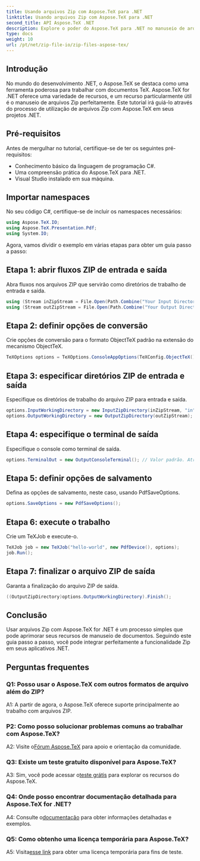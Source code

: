 ```yaml
---
title: Usando arquivos Zip com Aspose.TeX para .NET
linktitle: Usando arquivos Zip com Aspose.TeX para .NET
second_title: API Aspose.TeX .NET
description: Explore o poder do Aspose.TeX para .NET no manuseio de arquivos ZIP sem esforço. Aprimore o processamento de documentos em seus aplicativos.
type: docs
weight: 10
url: /pt/net/zip-file-io/zip-files-aspose-tex/
---
```

## Introdução

No mundo do desenvolvimento .NET, o Aspose.TeX se destaca como uma ferramenta poderosa para trabalhar com documentos TeX. Aspose.TeX for .NET oferece uma variedade de recursos, e um recurso particularmente útil é o manuseio de arquivos Zip perfeitamente. Este tutorial irá guiá-lo através do processo de utilização de arquivos Zip com Aspose.TeX em seus projetos .NET.

## Pré-requisitos

Antes de mergulhar no tutorial, certifique-se de ter os seguintes pré-requisitos:

- Conhecimento básico da linguagem de programação C#.
- Uma compreensão prática do Aspose.TeX para .NET.
- Visual Studio instalado em sua máquina.

## Importar namespaces

No seu código C#, certifique-se de incluir os namespaces necessários:

```csharp
using Aspose.TeX.IO;
using Aspose.TeX.Presentation.Pdf;
using System.IO;
```

Agora, vamos dividir o exemplo em várias etapas para obter um guia passo a passo:

## Etapa 1: abrir fluxos ZIP de entrada e saída

Abra fluxos nos arquivos ZIP que servirão como diretórios de trabalho de entrada e saída.

```csharp
using (Stream inZipStream = File.Open(Path.Combine("Your Input Directory", "zip-in.zip"), FileMode.Open))
using (Stream outZipStream = File.Open(Path.Combine("Your Output Directory", "zip-pdf-out.zip"), FileMode.Create))
```

## Etapa 2: definir opções de conversão

Crie opções de conversão para o formato ObjectTeX padrão na extensão do mecanismo ObjectTeX.

```csharp
TeXOptions options = TeXOptions.ConsoleAppOptions(TeXConfig.ObjectTeX());
```

## Etapa 3: especificar diretórios ZIP de entrada e saída

Especifique os diretórios de trabalho do arquivo ZIP para entrada e saída.

```csharp
options.InputWorkingDirectory = new InputZipDirectory(inZipStream, "in");
options.OutputWorkingDirectory = new OutputZipDirectory(outZipStream);
```

## Etapa 4: especifique o terminal de saída

Especifique o console como terminal de saída.

```csharp
options.TerminalOut = new OutputConsoleTerminal(); // Valor padrão. Atribuição arbitrária.
```

## Etapa 5: definir opções de salvamento

Defina as opções de salvamento, neste caso, usando PdfSaveOptions.

```csharp
options.SaveOptions = new PdfSaveOptions();
```

## Etapa 6: execute o trabalho

Crie um TeXJob e execute-o.

```csharp
TeXJob job = new TeXJob("hello-world", new PdfDevice(), options);
job.Run();
```

## Etapa 7: finalizar o arquivo ZIP de saída

Garanta a finalização do arquivo ZIP de saída.

```csharp
((OutputZipDirectory)options.OutputWorkingDirectory).Finish();
```

## Conclusão

Usar arquivos Zip com Aspose.TeX for .NET é um processo simples que pode aprimorar seus recursos de manuseio de documentos. Seguindo este guia passo a passo, você pode integrar perfeitamente a funcionalidade Zip em seus aplicativos .NET.

## Perguntas frequentes

### Q1: Posso usar o Aspose.TeX com outros formatos de arquivo além do ZIP?

A1: A partir de agora, o Aspose.TeX oferece suporte principalmente ao trabalho com arquivos ZIP.

### P2: Como posso solucionar problemas comuns ao trabalhar com Aspose.TeX?

 A2: Visite o[Fórum Aspose.TeX](https://forum.aspose.com/c/tex/47) para apoio e orientação da comunidade.

### Q3: Existe um teste gratuito disponível para Aspose.TeX?

 A3: Sim, você pode acessar o[teste grátis](https://releases.aspose.com/) para explorar os recursos do Aspose.TeX.

### Q4: Onde posso encontrar documentação detalhada para Aspose.TeX for .NET?

 A4: Consulte o[documentação](https://reference.aspose.com/tex/net/) para obter informações detalhadas e exemplos.

### Q5: Como obtenho uma licença temporária para Aspose.TeX?

 A5: Visita[esse link](https://purchase.aspose.com/temporary-license/) para obter uma licença temporária para fins de teste.